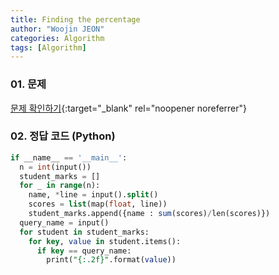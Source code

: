 ```yaml
---
title: Finding the percentage
author: "Woojin JEON"
categories: Algorithm
tags: [Algorithm]
---
```


### 01. 문제

[문제 확인하기](https://www.hackerrank.com/challenges/weather-observation-station-13/problem?isFullScreen=true&h_r=next-challenge&h_v=zen){:target="_blank" rel="noopener noreferrer"}

### 02. 정답 코드 (Python)

```sql
if __name__ == '__main__':
  n = int(input())
  student_marks = []
  for _ in range(n):
    name, *line = input().split()
    scores = list(map(float, line))
    student_marks.append({name : sum(scores)/len(scores)})
  query_name = input()
  for student in student_marks:
    for key, value in student.items():
      if key == query_name:
        print("{:.2f}".format(value))
```
